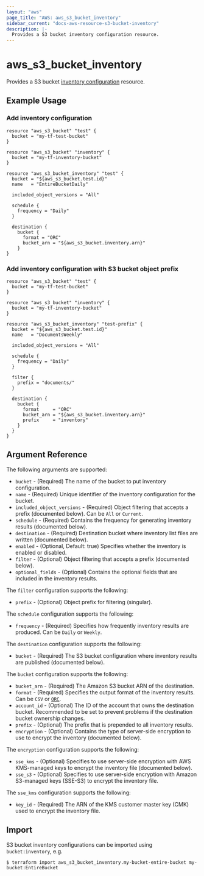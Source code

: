 ```yaml
---
layout: "aws"
page_title: "AWS: aws_s3_bucket_inventory"
sidebar_current: "docs-aws-resource-s3-bucket-inventory"
description: |-
  Provides a S3 bucket inventory configuration resource.
---
```


# aws_s3_bucket_inventory

Provides a S3 bucket [inventory configuration](https://docs.aws.amazon.com/AmazonS3/latest/dev/storage-inventory.html) resource.

## Example Usage

### Add inventory configuration

```hcl
resource "aws_s3_bucket" "test" {
  bucket = "my-tf-test-bucket"
}

resource "aws_s3_bucket" "inventory" {
  bucket = "my-tf-inventory-bucket"
}

resource "aws_s3_bucket_inventory" "test" {
  bucket = "${aws_s3_bucket.test.id}"
  name   = "EntireBucketDaily"

  included_object_versions = "All"

  schedule {
    frequency = "Daily"
  }

  destination {
    bucket {
      format = "ORC"
      bucket_arn = "${aws_s3_bucket.inventory.arn}"
    }
}
```

### Add inventory configuration with S3 bucket object prefix

```hcl
resource "aws_s3_bucket" "test" {
  bucket = "my-tf-test-bucket"
}

resource "aws_s3_bucket" "inventory" {
  bucket = "my-tf-inventory-bucket"
}

resource "aws_s3_bucket_inventory" "test-prefix" {
  bucket = "${aws_s3_bucket.test.id}"
  name   = "DocumentsWeekly"

  included_object_versions = "All"

  schedule {
    frequency = "Daily"
  }

  filter {
    prefix = "documents/"
  }

  destination {
    bucket {
      format     = "ORC"
      bucket_arn = "${aws_s3_bucket.inventory.arn}"
      prefix     = "inventory"
    }
  }
}
```

## Argument Reference

The following arguments are supported:

* `bucket` - (Required) The name of the bucket to put inventory configuration.
* `name` - (Required) Unique identifier of the inventory configuration for the bucket.
* `included_object_versions` - (Required) Object filtering that accepts a prefix (documented below). Can be `All` or `Current`.
* `schedule` - (Required) Contains the frequency for generating inventory results (documented below).
* `destination` - (Required) Destination bucket where inventory list files are written (documented below).
* `enabled` - (Optional, Default: true) Specifies whether the inventory is enabled or disabled.
* `filter` - (Optional) Object filtering that accepts a prefix (documented below).
* `optional_fields` - (Optional) Contains the optional fields that are included in the inventory results.

The `filter` configuration supports the following:

* `prefix` - (Optional) Object prefix for filtering (singular).

The `schedule` configuration supports the following:

* `frequency` - (Required) Specifies how frequently inventory results are produced. Can be `Daily` or `Weekly`.

The `destination` configuration supports the following:

* `bucket` - (Required) The S3 bucket configuration where inventory results are published (documented below).

The `bucket` configuration supports the following:

* `bucket_arn` - (Required) The Amazon S3 bucket ARN of the destination.
* `format` - (Required) Specifies the output format of the inventory results. Can be `CSV` or [`ORC`](https://orc.apache.org/).
* `account_id` - (Optional) The ID of the account that owns the destination bucket. Recommended to be set to prevent problems if the destination bucket ownership changes.
* `prefix` - (Optional) The prefix that is prepended to all inventory results.
* `encryption` - (Optional) Contains the type of server-side encryption to use to encrypt the inventory (documented below).

The `encryption` configuration supports the following:

* `sse_kms` - (Optional) Specifies to use server-side encryption with AWS KMS-managed keys to encrypt the inventory file (documented below).
* `sse_s3` - (Optional) Specifies to use server-side encryption with Amazon S3-managed keys (SSE-S3) to encrypt the inventory file.

The `sse_kms` configuration supports the following:

* `key_id` - (Required) The ARN of the KMS customer master key (CMK) used to encrypt the inventory file.

## Import

S3 bucket inventory configurations can be imported using `bucket:inventory`, e.g.

```
$ terraform import aws_s3_bucket_inventory.my-bucket-entire-bucket my-bucket:EntireBucket
```
